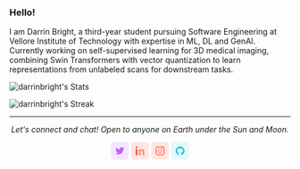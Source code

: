 ### Hello!

I am Darrin Bright, a third-year student pursuing Software Engineering at Vellore Institute of Technology with expertise in ML, DL and GenAI.
Currently working on self-supervised learning for 3D medical imaging, combining Swin Transformers with vector quantization to learn representations from unlabeled scans for downstream tasks. 

![darrinbright's Stats](https://github-readme-stats.vercel.app/api?username=darrinbright&theme=react&show_icons=true&hide_border=true&count_private=true)

![darrinbright's Streak](https://github-readme-streak-stats.herokuapp.com/?user=darrinbright&theme=react&hide_border=true)

<hr>
<p align="center">
  <i>Let's connect and chat! Open to anyone on Earth under the Sun and Moon.</i>
  <p align="center">
      <a href="https://twitter.com/darrin_bright" alt="Twitter"><img src="https://github.com/darrinbright/darrinbright/blob/main/image/twitter.png"></a>
      <a href="https://www.linkedin.com/in/darrinbright/" alt="Linkedin"><img src="https://github.com/darrinbright/darrinbright/blob/main/image/linkedin.png"></a>
      <a href="https://www.instagram.com/darrinbright/" alt="Instagram"><img src="https://github.com/darrinbright/darrinbright/blob/main/image/insta.png"></a>
      <a href="https://github.com/darrinbright" alt="GitHub"><img src="https://github.com/darrinbright/darrinbright/blob/main/image/github.png"></a>
  </p>
</p>
